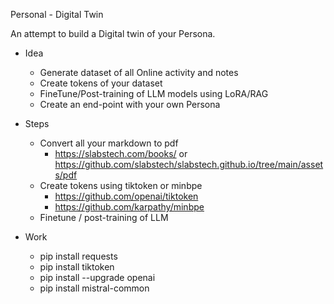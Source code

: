 Personal - Digital Twin

An attempt to build a Digital twin of your Persona.

- Idea 
    - Generate dataset of all Online activity and notes
    - Create tokens of your dataset
    - FineTune/Post-training of LLM models using LoRA/RAG
    - Create an end-point with your own Persona

- Steps
    - Convert all your markdown to pdf
        - https://slabstech.com/books/ or https://github.com/slabstech/slabstech.github.io/tree/main/assets/pdf 
    - Create tokens using tiktoken or minbpe
        - https://github.com/openai/tiktoken
        - https://github.com/karpathy/minbpe 
    - Finetune / post-training of LLM


- Work
    - pip install requests
    - pip install tiktoken
    - pip install --upgrade openai
    - pip install mistral-common    
